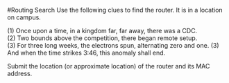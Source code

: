 #Routing Search
Use the following clues to find the router.  It is in a location on campus.

(1) Once upon a time, in a kingdom far, far away, there was a CDC.  
(2) Two bounds above the competition, there began remote setup.  
(3) For three long weeks, the electrons spun, alternating zero and one.
(3) And when the time strikes 3:46, this anomaly shall end.

Submit the location (or approximate location) of the router and its MAC address.
